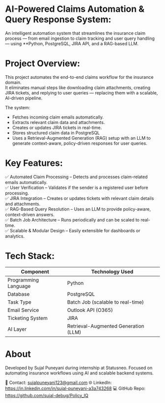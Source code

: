 # AI-Powered Claims Automation & Query Response System:

An intelligent automation system that streamlines the insurance claim process — from email ingestion to claim tracking and user query handling — using **Python, PostgreSQL, JIRA API, and a RAG-based LLM.


# Project Overview:

This project automates the end-to-end claims workflow for the insurance domain.  
It eliminates manual steps like downloading claim attachments, creating JIRA tickets, and replying to user queries — replacing them with a scalable, AI-driven pipeline.

The system:
- Fetches incoming claim emails automatically.  
- Extracts relevant claim data and attachments.  
- Creates or updates JIRA tickets in real-time.  
- Stores structured claim data in PostgreSQL  
- Uses a Retrieval-Augmented Generation (RAG) setup with an LLM to generate context-aware, policy-driven responses for user queries.

# Key Features:

✅ Automated Claim Processing – Detects and processes claim-related emails automatically.  
✅ User Verification – Validates if the sender is a registered user before processing.  
✅ JIRA Integration – Creates or updates tickets with relevant claim details and attachments.  
✅ RAG-Based Query Resolution – Uses an LLM to provide policy-aware, context-driven answers.  
✅ Batch Job Architecture – Runs periodically and can be scaled to real-time.  
✅ Scalable & Modular Design – Easily extensible for dashboards or analytics.

# Tech Stack:

| Component            | Technology Used                                             |
| -------------------- | ----------------------------------------------------------- |
| Programming Language | Python                                                      |
| Database             | PostgreSQL                                                  |
| Task Type            | Batch Job (scalable to real-time)                           |
| Email Service        | Outlook API (O365)                                          |
| Ticketing System     | JIRA                                                        |
| AI Layer             | Retrieval-Augmented Generation (LLM)                        |

# About

Developed by Sujal Puneyani during internship at Statusneo.
Focused on automating insurance workflows using AI and scalable backend systems.

📧 Contact: sujalpuneyani123@gmail.com
🌐 LinkedIn: https://in.linkedin.com/in/sujal-puneyani-a3a743268
💻 GitHub Repo: https://github.com/sujal-debug/Policy_IQ
